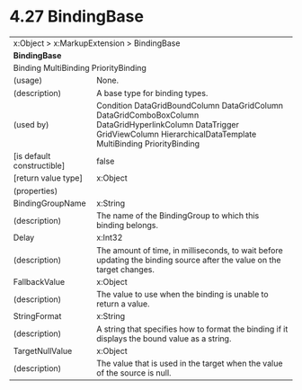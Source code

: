 <html dir="LTR" xmlns:mshelp="http://msdn.microsoft.com/mshelp" xmlns:ddue="http://ddue.schemas.microsoft.com/authoring/2003/5" xmlns:xlink="http://www.w3.org/1999/xlink" xmlns:tool="http://www.microsoft.com/tooltip">

<body>
 <input type="hidden" id="userDataCache" class="userDataStyle">
 <input type="hidden" id="hiddenScrollOffset">
 <img id="dropDownImage" style="display:none; height:0; width:0;" src="../local/drpdown.gif">
 <img id="dropDownHoverImage" style="display:none; height:0; width:0;" src="../local/drpdown_orange.gif">
 <img id="collapseImage" style="display:none; height:0; width:0;" src="../local/collapse.gif">
 <img id="expandImage" style="display:none; height:0; width:0;" src="../local/exp.gif">
 <img id="collapseAllImage" style="display:none; height:0; width:0;" src="../local/collall.gif">
 <img id="expandAllImage" style="display:none; height:0; width:0;" src="../local/expall.gif">
 <img id="copyImage" style="display:none; height:0; width:0;" src="../local/copycode.gif">
 <img id="copyHoverImage" style="display:none; height:0; width:0;" src="../local/copycodeHighlight.gif">
 <div id="header"><h1 class="heading">4.27 BindingBase</h1></div>

 <div id="mainSection">
 <div id="mainBody">
 <div id="allHistory" class="saveHistory" onsave="saveAll()" onload="loadAll()"></div>
 <p xmlns:wsd="http://wsdev.schemas.microsoft.com/authoring/2008/2" xmlns:msxsl="urn:schemas-microsoft-com:xslt" xmlns:script="urn:script" xmlns:build="urn:build">
 </p>
 <div id="sectionSection0" class="section" name="collapseableSection">
 <content xmlns="http://ddue.schemas.microsoft.com/authoring/2003/5" xmlns:wsd="http://wsdev.schemas.microsoft.com/authoring/2008/2" xmlns:msxsl="urn:schemas-microsoft-com:xslt" xmlns:script="urn:script" xmlns:build="urn:build">
 </content>
 </div>
 <div id="sectionSection1" class="section" name="collapseableSection">
 <content xmlns="http://ddue.schemas.microsoft.com/authoring/2003/5" xmlns:wsd="http://wsdev.schemas.microsoft.com/authoring/2008/2" xmlns:msxsl="urn:schemas-microsoft-com:xslt" xmlns:script="urn:script" xmlns:build="urn:build">
 <table class="ProtocolAuthoredTable" xmlns="">
 <tr><td colspan="2">
<mshelp:link keywords="86913f34-aa06-4c94-9f09-83936a822fd8" tabindex="0">x:Object</mshelp:link> &gt; <mshelp:link keywords="8497e82d-b2fc-4699-ab3d-47d5b48be1f6" tabindex="0">x:MarkupExtension</mshelp:link> &gt; <mshelp:link keywords="50a319aa-ed3a-4331-a03b-64dd09648349" tabindex="0">BindingBase</mshelp:link> </td>
 </tr>
 <tr><td colspan="2">
 <b>
BindingBase </b>
 </td>
 </tr>
 <tr><td colspan="2">
<mshelp:link keywords="f259ff21-811a-4986-b514-bea335cd1662" tabindex="0">Binding</mshelp:link> <mshelp:link keywords="350af374-b806-4462-9813-b5ff3295fd45" tabindex="0">MultiBinding</mshelp:link> <mshelp:link keywords="b6d82961-b50c-481e-903e-e11e554c986c" tabindex="0">PriorityBinding</mshelp:link> </td>
 </tr>
 <tr><td><div class="indent0">(usage)</div></td>
 <td>None. </td>
 </tr>
 <tr><td><div class="indent0">(description)</div></td>
 <td>A base type for binding types. </td>
 </tr>
 <tr><td><div class="indent0">(used by)</div></td>
 <td><mshelp:link keywords="a03fcf21-a56d-4dd1-95ef-6dc829323e55" tabindex="0">Condition</mshelp:link> <mshelp:link keywords="99af726b-2520-4061-a781-6b0d607e8fd3" tabindex="0">DataGridBoundColumn</mshelp:link> <mshelp:link keywords="faa916f0-c1a3-408f-b6e1-ff8b4e7a34b8" tabindex="0">DataGridColumn</mshelp:link> <mshelp:link keywords="3dff7258-f883-45bf-a8ef-11469f505bb9" tabindex="0">DataGridComboBoxColumn</mshelp:link> <mshelp:link keywords="7610e07e-2572-45a4-9d61-29ca907aced8" tabindex="0">DataGridHyperlinkColumn</mshelp:link> <mshelp:link keywords="2f24813d-624b-40a8-9549-6e9595474469" tabindex="0">DataTrigger</mshelp:link> <mshelp:link keywords="c658c82d-5cf9-479a-a894-773a72804347" tabindex="0">GridViewColumn</mshelp:link> <mshelp:link keywords="bef61065-60ff-4dea-a09d-feac5efe88f4" tabindex="0">HierarchicalDataTemplate</mshelp:link> <mshelp:link keywords="350af374-b806-4462-9813-b5ff3295fd45" tabindex="0">MultiBinding</mshelp:link> <mshelp:link keywords="b6d82961-b50c-481e-903e-e11e554c986c" tabindex="0">PriorityBinding</mshelp:link> </td>
 </tr>
 <tr><td><div class="indent0">[is default constructible]</div></td>
 <td>false </td>
 </tr>
 <tr><td><div class="indent0">[return value type]</div></td>
 <td><mshelp:link keywords="86913f34-aa06-4c94-9f09-83936a822fd8" tabindex="0">x:Object</mshelp:link> </td>
 </tr>
 <tr><td><div class="indent0">(properties)</div></td>
 <td> </td>
 </tr>
 <tr><td><div class="indent2">BindingGroupName</div></td>
 <td><mshelp:link keywords="9defda5a-685e-4b5a-9b63-e97e2b4184ee" tabindex="0">x:String</mshelp:link> </td>
 </tr>
 <tr><td><div class="indent4">(description)</div></td>
 <td>The name of the BindingGroup to which this binding belongs. </td>
 </tr>
 <tr><td><div class="indent2">Delay</div></td>
 <td><mshelp:link keywords="5bcc11cc-8a6e-48f4-b938-0b20495e99df" tabindex="0">x:Int32</mshelp:link> </td>
 </tr>
 <tr><td><div class="indent4">(description)</div></td>
 <td>The amount of time, in milliseconds, to wait before updating the binding source after the value on the target changes. </td>
 </tr>
 <tr><td><div class="indent2">FallbackValue</div></td>
 <td><mshelp:link keywords="86913f34-aa06-4c94-9f09-83936a822fd8" tabindex="0">x:Object</mshelp:link> </td>
 </tr>
 <tr><td><div class="indent4">(description)</div></td>
 <td>The value to use when the binding is unable to return a value. </td>
 </tr>
 <tr><td><div class="indent2">StringFormat</div></td>
 <td><mshelp:link keywords="9defda5a-685e-4b5a-9b63-e97e2b4184ee" tabindex="0">x:String</mshelp:link> </td>
 </tr>
 <tr><td><div class="indent4">(description)</div></td>
 <td>A string that specifies how to format the binding if it displays the bound value as a string. </td>
 </tr>
 <tr><td><div class="indent2">TargetNullValue</div></td>
 <td><mshelp:link keywords="86913f34-aa06-4c94-9f09-83936a822fd8" tabindex="0">x:Object</mshelp:link> </td>
 </tr>
 <tr><td><div class="indent4">(description)</div></td>
 <td>The value that is used in the target when the value of the source is null. </td>
 </tr>
</table>
 </content>
 </div>
 <!--[if gte IE 5]>
 <tool:tip element="languageFilterToolTip" avoidmouse="false"/>
 <![endif]-->
 </div>
 <a name="feedback"></a><span></span>
 </div>
</body></html>
